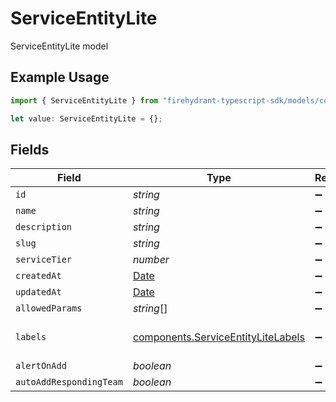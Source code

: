 # ServiceEntityLite

ServiceEntityLite model

## Example Usage

```typescript
import { ServiceEntityLite } from "firehydrant-typescript-sdk/models/components";

let value: ServiceEntityLite = {};
```

## Fields

| Field                                                                                         | Type                                                                                          | Required                                                                                      | Description                                                                                   |
| --------------------------------------------------------------------------------------------- | --------------------------------------------------------------------------------------------- | --------------------------------------------------------------------------------------------- | --------------------------------------------------------------------------------------------- |
| `id`                                                                                          | *string*                                                                                      | :heavy_minus_sign:                                                                            | N/A                                                                                           |
| `name`                                                                                        | *string*                                                                                      | :heavy_minus_sign:                                                                            | N/A                                                                                           |
| `description`                                                                                 | *string*                                                                                      | :heavy_minus_sign:                                                                            | N/A                                                                                           |
| `slug`                                                                                        | *string*                                                                                      | :heavy_minus_sign:                                                                            | N/A                                                                                           |
| `serviceTier`                                                                                 | *number*                                                                                      | :heavy_minus_sign:                                                                            | N/A                                                                                           |
| `createdAt`                                                                                   | [Date](https://developer.mozilla.org/en-US/docs/Web/JavaScript/Reference/Global_Objects/Date) | :heavy_minus_sign:                                                                            | N/A                                                                                           |
| `updatedAt`                                                                                   | [Date](https://developer.mozilla.org/en-US/docs/Web/JavaScript/Reference/Global_Objects/Date) | :heavy_minus_sign:                                                                            | N/A                                                                                           |
| `allowedParams`                                                                               | *string*[]                                                                                    | :heavy_minus_sign:                                                                            | N/A                                                                                           |
| `labels`                                                                                      | [components.ServiceEntityLiteLabels](../../models/components/serviceentitylitelabels.md)      | :heavy_minus_sign:                                                                            | An object of label key and values                                                             |
| `alertOnAdd`                                                                                  | *boolean*                                                                                     | :heavy_minus_sign:                                                                            | N/A                                                                                           |
| `autoAddRespondingTeam`                                                                       | *boolean*                                                                                     | :heavy_minus_sign:                                                                            | N/A                                                                                           |